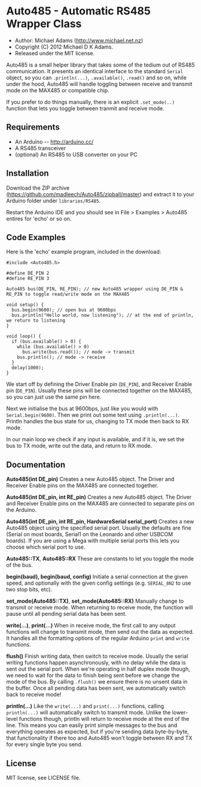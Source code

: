 Auto485 - Automatic RS485 Wrapper Class
=======================================

* Author: Michael Adams (<http://www.michael.net.nz>)
* Copyright (C) 2012 Michael D K Adams.
* Released under the MIT license.

Auto485 is a small helper library that takes some of the tedium out of RS485 communication. It presents an identical interface to the standard `Serial` object, so you can `.println(...)`, `.available()`, `.read()` and so on, while under the hood, Auto485 will handle toggling between receive and transmit mode on the MAX485 or compatible chip.

If you prefer to do things manually, there is an explicit `.set_mode(..)` function that lets you toggle between tranmit and receive mode.

Requirements
------------
* An Arduino -- http://arduino.cc/
* A RS485 transceiver
* (optional) An RS485 to USB converter on your PC

Installation
------------
Download the ZIP archive (https://github.com/madleech/Auto485/zipball/master) and extract it to your Arduino folder under `libraries/RS485`.

Restart the Arduino IDE and you should see in File > Examples > Auto485 entires for 'echo' or so on.


Code Examples
-------------
Here is the 'echo' example program, included in the download:

```Arduino
#include <Auto485.h>

#define DE_PIN 2
#define RE_PIN 3

Auto485 bus(DE_PIN, RE_PIN); // new Auto485 wrapper using DE_PIN & RE_PIN to toggle read/write mode on the MAX485

void setup() {
  bus.begin(9600); // open bus at 9600bps
  bus.println("Hello world, now listening"); // at the end of println, we return to listening
}

void loop() {
  if (bus.available() > 0) {
    while (bus.available() > 0)
      bus.write(bus.read()); // mode -> transmit
    bus.println(); // mode -> receive
  }
  delay(1000);
}
```

We start off by defining the Driver Enable pin (`DE_PIN`), and Receiver Enable pin (`DE_PIN`). Usually these pins will be connected together on the MAX485, so you can just use the same pin here.

Next we initialise the bus at 9600bps, just like you would with `Serial.begin(9600)`. Then we print out some text using `.println(...)`. Println handles the bus state for us, changing to TX mode then back to RX mode.

In our main loop we check if any input is available, and if it is, we set the bus to TX mode, write out the data, and return to RX mode.


Documentation
-------------
**Auto485(int DE_pin)**
Creates a new Auto485 object. The Driver and Receiver Enable pins on the MAX485 are connected together.

**Auto485(int DE_pin, int RE_pin)**
Creates a new Auto485 object. The Driver and Receiver Enable pins on the MAX485 are connected to separate pins on the Arduino.

**Auto485(int DE_pin, int RE_pin, HardwareSerial serial_port)**
Creates a new Auto485 object using the specified serial port. Usually the defaults are fine (Serial on most boards, Serial1 on the Leonardo and other USBCOM boards). If you are using a Mega with multiple serial ports this lets you choose which serial port to use.

**Auto485::TX**, **Auto485::RX**
These are constants to let you toggle the mode of the bus.

**begin(baud), begin(baud, config)**
Initiate a serial connection at the given speed, and optionally with the given config settings (e.g. `SERIAL_8N2` to use two stop bits, etc).

**set_mode(Auto485::TX)**, **set_mode(Auto485::RX)**
Manually change to transmit or receive mode. When returning to receive mode, the function will pause until all pending serial data has been sent.

**write(...)**, **print(...)**
When in receive mode, the first call to any output functions will change to transmit mode, then send out the data as expected. It handles all the formatting options of the regular Arduino `print` and `write` functions.

**flush()**
Finish writing data, then switch to receive mode. Usually the serial writing functions happen asynchronously, with no delay while the data is sent out the serial port. When we're operating in half duplex mode though, we need to wait for the data to finish being sent before we change the mode of the bus. By calling `.flush()` we ensure there is no unsent data in the buffer. Once all pending data has been sent, we automatically switch back to receive mode!

**println(...)**
Like the `write(...)` and `print(...)` functions, calling `println(...)` will automatically switch to transmit mode. Unlike the lower-level functions though, println will return to receive mode at the end of the line. This means you can easily print simple messages to the bus and everything operates as expected, but if you're sending data byte-by-byte, that functionality if there too and Auto485 won't toggle between RX and TX for every single byte you send.

License
-------
MIT license, see LICENSE file.